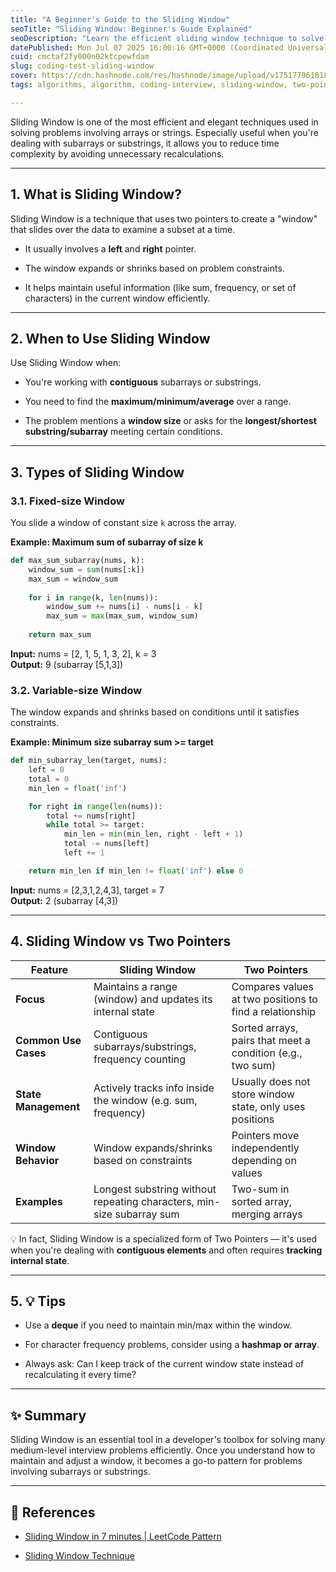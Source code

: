 ```yaml
---
title: "A Beginner's Guide to the Sliding Window"
seoTitle: "Sliding Window: Beginner's Guide Explained"
seoDescription: "Learn the efficient sliding window technique to solve array or string problems by reducing time complexity through strategic window adjustments"
datePublished: Mon Jul 07 2025 16:00:16 GMT+0000 (Coordinated Universal Time)
cuid: cmctaf2fy000n02ktcpewfdam
slug: coding-test-sliding-window
cover: https://cdn.hashnode.com/res/hashnode/image/upload/v1751779618185/6afabc51-e807-41f5-b680-6c5e93b770d4.png
tags: algorithms, algorithm, coding-interview, sliding-window, two-pointers, coding-test

---
```


Sliding Window is one of the most efficient and elegant techniques used in solving problems involving arrays or strings. Especially useful when you're dealing with subarrays or substrings, it allows you to reduce time complexity by avoiding unnecessary recalculations.

---

## 1\. What is Sliding Window?

Sliding Window is a technique that uses two pointers to create a "window" that slides over the data to examine a subset at a time.

* It usually involves a **left** and **right** pointer.
    
* The window expands or shrinks based on problem constraints.
    
* It helps maintain useful information (like sum, frequency, or set of characters) in the current window efficiently.
    

---

## 2\. When to Use Sliding Window

Use Sliding Window when:

* You're working with **contiguous** subarrays or substrings.
    
* You need to find the **maximum/minimum/average** over a range.
    
* The problem mentions a **window size** or asks for the **longest/shortest substring/subarray** meeting certain conditions.
    

---

## 3\. Types of Sliding Window

### 3.1. Fixed-size Window

You slide a window of constant size `k` across the array.

**Example: Maximum sum of subarray of size k**

```python
def max_sum_subarray(nums, k):
    window_sum = sum(nums[:k])
    max_sum = window_sum
    
    for i in range(k, len(nums)):
        window_sum += nums[i] - nums[i - k]
        max_sum = max(max_sum, window_sum)
    
    return max_sum
```

**Input:** nums = \[2, 1, 5, 1, 3, 2\], k = 3  
**Output:** 9 (subarray \[5,1,3\])

### 3.2. Variable-size Window

The window expands and shrinks based on conditions until it satisfies constraints.

**Example: Minimum size subarray sum &gt;= target**

```python
def min_subarray_len(target, nums):
    left = 0
    total = 0
    min_len = float('inf')

    for right in range(len(nums)):
        total += nums[right]
        while total >= target:
            min_len = min(min_len, right - left + 1)
            total -= nums[left]
            left += 1

    return min_len if min_len != float('inf') else 0
```

**Input:** nums = \[2,3,1,2,4,3\], target = 7  
**Output:** 2 (subarray \[4,3\])

---

## 4\. Sliding Window vs Two Pointers

| Feature | Sliding Window | Two Pointers |
| --- | --- | --- |
| **Focus** | Maintains a range (window) and updates its internal state | Compares values at two positions to find a relationship |
| **Common Use Cases** | Contiguous subarrays/substrings, frequency counting | Sorted arrays, pairs that meet a condition (e.g., two sum) |
| **State Management** | Actively tracks info inside the window (e.g. sum, frequency) | Usually does not store window state, only uses positions |
| **Window Behavior** | Window expands/shrinks based on constraints | Pointers move independently depending on values |
| **Examples** | Longest substring without repeating characters, min-size subarray sum | Two-sum in sorted array, merging arrays |

💡 In fact, Sliding Window is a specialized form of Two Pointers — it's used when you're dealing with **contiguous elements** and often requires **tracking internal state**.

---

## 5\. 💡 Tips

* Use a **deque** if you need to maintain min/max within the window.
    
* For character frequency problems, consider using a **hashmap or array**.
    
* Always ask: Can I keep track of the current window state instead of recalculating it every time?
    

---

## ✨ Summary

Sliding Window is an essential tool in a developer's toolbox for solving many medium-level interview problems efficiently. Once you understand how to maintain and adjust a window, it becomes a go-to pattern for problems involving subarrays or substrings.

---

## 🔗 References

* [Sliding Window in 7 minutes | LeetCode Pattern](https://youtu.be/y2d0VHdvfdc?si=Rw68HjF1Mbe_mNlt)
    
* [Sliding Window Technique](https://youtu.be/dOonV4byDEg?si=g8r4F2kuL8J64YcJ)